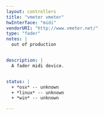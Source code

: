```yaml
---
layout: controllers
title: "vmeter vmeter"
hwInterface: "midi"
vendorURI: "http://www.vmeter.net/"
type: "fader"
notes: |
  out of production


description: |
  A fader midi device.


status: |
  + *osx* -- unknown
  + *linux* -- unknown
  + *win* -- unknown

---
```

